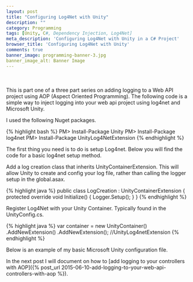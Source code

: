 ```yaml
---
layout: post
title: "Configuring Log4Net with Unity"
description: ""
category: Programming
tags: [Unity, C#, Dependency Injection, Log4Net]
meta_description: 'Configuring Log4Net with Unity in a C# Project'
browser_title: 'Configuring Log4Net with Unity'
comments: true
banner_image: programming-banner-3.jpg
banner_image_alt: Banner Image
---
```


<br/><br/>
This is part one of a three part series on adding logging to a Web API project using AOP (Aspect Oriented Programming). The following code is a simple way to inject logging into your web api project using log4net and Microsoft Unity.

I used the following Nuget packages.

{% highlight bash %}
PM> Install-Package Unity
PM> Install-Package log4net
PM> Install-Package UnityLog4NetExtension
{% endhighlight %}

The first thing you need is to do is setup Log4net. Below you will find the code for a basic log4net setup method.

<script src="https://gist.github.com/davidbreyer/7cc138efbc7c7932a053.js"></script>

Add a log creation class that inherits UnityContainerExtension. This will allow Unity to create and config your log file, rather than calling the logger setup in the global.asax.

{% highlight java %}
public class LogCreation : UnityContainerExtension
{
     protected override void Initialize()
     {
         Logger.Setup();
     }
}
{% endhighlight %}

Register Log4Net with your Unity Container. Typically found in the UnityConfig.cs.


{% highlight java %}
var container =  new UnityContainer()
                .AddNewExtension<LogCreation>()
                .AddNewExtension<Log4NetExtension>(); //UnityLog4netExtension
{% endhighlight %}

Below is an example of my basic Microsoft Unity configuration file.

<script src="https://gist.github.com/davidbreyer/498cc8d427cdfb855f36.js"></script>

In the next post I will document on how to [add logging to your controllers with AOP]({% post_url 2015-06-10-add-logging-to-your-web-api-controllers-with-aop %}).